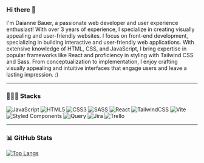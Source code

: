 ### Hi there 👋

I'm Daianne Bauer, a passionate web developer and user experience enthusiast! With over 3 years of experience, I specialize in creating visually appealing and user-friendly websites.
I focus on front-end development, specializing in building interactive and user-friendly web applications. With extensive knowledge of HTML, CSS, and JavaScript, I bring expertise in popular frameworks like React and proficiency in styling with Tailwind CSS and Sass. From conceptualization to implementation, I enjoy crafting visually appealing and intuitive interfaces that engage users and leave a lasting impression. :)
_________________
### 👩🏻‍💻 Stacks

![JavaScript](https://img.shields.io/badge/javascript-%23323330.svg?style=for-the-badge&logo=javascript&logoColor=%23F7DF1E) ![HTML5](https://img.shields.io/badge/html5-%23E34F26.svg?style=for-the-badge&logo=html5&logoColor=white) ![CSS3](https://img.shields.io/badge/css3-%231572B6.svg?style=for-the-badge&logo=css3&logoColor=white) ![SASS](https://img.shields.io/badge/SASS-hotpink.svg?style=for-the-badge&logo=SASS&logoColor=white) ![React](https://img.shields.io/badge/react-%2320232a.svg?style=for-the-badge&logo=react&logoColor=%2361DAFB) ![TailwindCSS](https://img.shields.io/badge/tailwindcss-%2338B2AC.svg?style=for-the-badge&logo=tailwind-css&logoColor=white) ![Vite](https://img.shields.io/badge/vite-%23646CFF.svg?style=for-the-badge&logo=vite&logoColor=white) ![Styled Components](https://img.shields.io/badge/styled--components-DB7093?style=for-the-badge&logo=styled-components&logoColor=white) ![jQuery](https://img.shields.io/badge/jquery-%230769AD.svg?style=for-the-badge&logo=jquery&logoColor=white) ![Jira](https://img.shields.io/badge/jira-%230A0FFF.svg?style=for-the-badge&logo=jira&logoColor=white) ![Trello](https://img.shields.io/badge/Trello-%23026AA7.svg?style=for-the-badge&logo=Trello&logoColor=white) 

_________________

### 📊 GitHub Stats

[![Top Langs](https://github-readme-stats.vercel.app/api/top-langs/?username=daiannebauer&theme=rose_pine&hide_progress=true)](https://github.com/daiannebauer/github-readme-stats)
